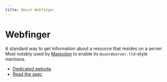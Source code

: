 ```yaml
---
title: About Webfinger
---
```


# Webfinger

A standard way to get information about a resource that resides on a server. Most notably used by
[Mastodon](../implementations/mastodon.md) to enable its `@user@server.tld`-style mentions.

- [Dedicated website](https://webfinger.net)
- [Read the spec](https://tools.ietf.org/html/rfc7033)
